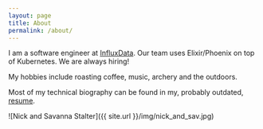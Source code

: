 ```yaml
---
layout: page
title: About
permalink: /about/
---
```


I am a software engineer at [InfluxData](https://influxdata.com). Our team uses Elixir/Phoenix on top of Kubernetes. We are always hiring!

My hobbies include roasting coffee, music, archery and the outdoors.

Most of my technical biography can be found in my, probably outdated, [resume](/NickStalterResume.pdf).

![Nick and Savanna Stalter]({{ site.url }}/img/nick_and_sav.jpg)
